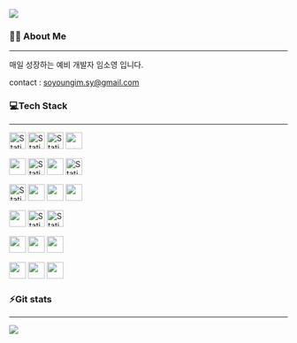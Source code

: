 <img src="https://capsule-render.vercel.app/api?type=Waving&color=6d9eeb&height=300&section=header&text=soyoung's%20git&fontSize=90&fontColor=FFFFFF" />


### <!--<img src="https://notion-emojis.s3-us-west-2.amazonaws.com/prod/svg-twitter/1f647-1f3fc-200d-2640-fe0f.svg" style="height:30px;">-->🙇‍♀️ About Me
----------------------------------------------------------
매일 성장하는 예비 개발자 임소영 입니다.

contact : soyoungim.sy@gmail.com




### 💻Tech Stack
----------------------------------------------------------------
<img alt="Static Badge" src="https://img.shields.io/badge/HTML-%23E34F26?logo=HTML5&logoColor=white" style="height:30px;"> <img alt="Static Badge" src="https://img.shields.io/badge/CSS-%231572B6?logo=CSS3&logoColor=white" style="height:30px;"> <img alt="Static Badge" src="https://img.shields.io/badge/JavaScript-black?logo=javascript&logoColor=%23F7DF1E" style="height:30px;"> <img src="https://img.shields.io/badge/jQuery-0769AD?logo=jQuery&logoColor=white" style="height:30px;"/>

<img src="https://img.shields.io/badge/java-007396?logo=java&logoColor=white" style="height:30px;"/> <img alt="Static Badge" src="https://img.shields.io/badge/Python-%233776AB?logo=python&logoColor=yellow" style="height:30px;"> <img src="https://img.shields.io/badge/PyCharm-000000?logo=PyCharm&logoColor=white" style="height:30px;"/> <img alt="Static Badge" src="https://img.shields.io/badge/SPRING-%236DB33F?logo=Spring&logoColor=white" style="height:30px;"> 
    
<img alt="Static Badge" src="https://img.shields.io/badge/DBeaver-%23382923?logo=DBeaver&logoColor=white" style="height:30px;"> <img src="https://img.shields.io/badge/django-092E20?logo=django&logoColor=white" style="height:30px;"/> <img src="https://img.shields.io/badge/MySQL-4479A1?logo=MySQL&logoColor=white" style="height:30px;"/>  <img src="https://img.shields.io/badge/ORACLE-F80000?logo=oracle&logoColor=white" style="height:30px;"/>

<img src="https://img.shields.io/badge/GitHub-181717?logo=GitHub&logoColor=white" style="height:30px;"/> <img alt="Static Badge" src="https://img.shields.io/badge/Git-%23F05032?logo=Git&logoColor=white" style="height:30px;"> <img alt="Static Badge" src="https://img.shields.io/badge/Slack-%234A154B?logo=slack&logoColor=white" style="height:30px;"> 

<img src="https://img.shields.io/badge/tensorflow-%23FF6F00?logo=tensorflow&logoColor=white" style="height:30px;"> <img src="https://img.shields.io/badge/Keras-%23D00000?logo=keras&logoColor=white" style="height:30px;"> <img src="https://img.shields.io/badge/Pytorch-%23EE4C2C?logo=pytorch&logoColor=white" style="height:30px;">

<img src="https://img.shields.io/badge/Amazon AWS-%23232F3E?logo=amazonwebservices&logoColor=white" style="height:30px;"/> <img src="https://img.shields.io/badge/Gunicorn-%23499848?logo=gunicorn&logoColor=white" style="height:30px;"/> <img src="https://img.shields.io/badge/Nginx-%23009639?logo=nginx&logoColor=white" style="height:30px;"/> 

### ⚡Git stats
------------------------------------------------------------
<img src="https://github-readme-stats.vercel.app/api?username=SOYOUNGdev&show_icons=true&count_private=true"/>

